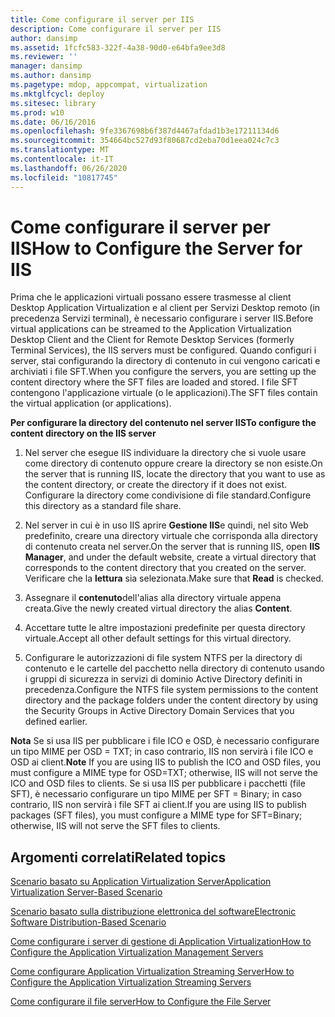 ```yaml
---
title: Come configurare il server per IIS
description: Come configurare il server per IIS
author: dansimp
ms.assetid: 1fcfc583-322f-4a38-90d0-e64bfa9ee3d8
ms.reviewer: ''
manager: dansimp
ms.author: dansimp
ms.pagetype: mdop, appcompat, virtualization
ms.mktglfcycl: deploy
ms.sitesec: library
ms.prod: w10
ms.date: 06/16/2016
ms.openlocfilehash: 9fe3367698b6f387d4467afdad1b3e17211134d6
ms.sourcegitcommit: 354664bc527d93f80687cd2eba70d1eea024c7c3
ms.translationtype: MT
ms.contentlocale: it-IT
ms.lasthandoff: 06/26/2020
ms.locfileid: "10817745"
---
```

# <span data-ttu-id="51b0e-103">Come configurare il server per IIS</span><span class="sxs-lookup"><span data-stu-id="51b0e-103">How to Configure the Server for IIS</span></span>


<span data-ttu-id="51b0e-104">Prima che le applicazioni virtuali possano essere trasmesse al client Desktop Application Virtualization e al client per Servizi Desktop remoto (in precedenza Servizi terminal), è necessario configurare i server IIS.</span><span class="sxs-lookup"><span data-stu-id="51b0e-104">Before virtual applications can be streamed to the Application Virtualization Desktop Client and the Client for Remote Desktop Services (formerly Terminal Services), the IIS servers must be configured.</span></span> <span data-ttu-id="51b0e-105">Quando configuri i server, stai configurando la directory di contenuto in cui vengono caricati e archiviati i file SFT.</span><span class="sxs-lookup"><span data-stu-id="51b0e-105">When you configure the servers, you are setting up the content directory where the SFT files are loaded and stored.</span></span> <span data-ttu-id="51b0e-106">I file SFT contengono l'applicazione virtuale (o le applicazioni).</span><span class="sxs-lookup"><span data-stu-id="51b0e-106">The SFT files contain the virtual application (or applications).</span></span>

**<span data-ttu-id="51b0e-107">Per configurare la directory del contenuto nel server IIS</span><span class="sxs-lookup"><span data-stu-id="51b0e-107">To configure the content directory on the IIS server</span></span>**

1.  <span data-ttu-id="51b0e-108">Nel server che esegue IIS individuare la directory che si vuole usare come directory di contenuto oppure creare la directory se non esiste.</span><span class="sxs-lookup"><span data-stu-id="51b0e-108">On the server that is running IIS, locate the directory that you want to use as the content directory, or create the directory if it does not exist.</span></span> <span data-ttu-id="51b0e-109">Configurare la directory come condivisione di file standard.</span><span class="sxs-lookup"><span data-stu-id="51b0e-109">Configure this directory as a standard file share.</span></span>

2.  <span data-ttu-id="51b0e-110">Nel server in cui è in uso IIS aprire **Gestione IIS**e quindi, nel sito Web predefinito, creare una directory virtuale che corrisponda alla directory di contenuto creata nel server.</span><span class="sxs-lookup"><span data-stu-id="51b0e-110">On the server that is running IIS, open **IIS Manager**, and under the default website, create a virtual directory that corresponds to the content directory that you created on the server.</span></span> <span data-ttu-id="51b0e-111">Verificare che la **lettura** sia selezionata.</span><span class="sxs-lookup"><span data-stu-id="51b0e-111">Make sure that **Read** is checked.</span></span>

3.  <span data-ttu-id="51b0e-112">Assegnare il **contenuto**dell'alias alla directory virtuale appena creata.</span><span class="sxs-lookup"><span data-stu-id="51b0e-112">Give the newly created virtual directory the alias **Content**.</span></span>

4.  <span data-ttu-id="51b0e-113">Accettare tutte le altre impostazioni predefinite per questa directory virtuale.</span><span class="sxs-lookup"><span data-stu-id="51b0e-113">Accept all other default settings for this virtual directory.</span></span>

5.  <span data-ttu-id="51b0e-114">Configurare le autorizzazioni di file system NTFS per la directory di contenuto e le cartelle del pacchetto nella directory di contenuto usando i gruppi di sicurezza in servizi di dominio Active Directory definiti in precedenza.</span><span class="sxs-lookup"><span data-stu-id="51b0e-114">Configure the NTFS file system permissions to the content directory and the package folders under the content directory by using the Security Groups in Active Directory Domain Services that you defined earlier.</span></span>

<span data-ttu-id="51b0e-115">**Nota**  Se si usa IIS per pubblicare i file ICO e OSD, è necessario configurare un tipo MIME per OSD = TXT; in caso contrario, IIS non servirà i file ICO e OSD ai client.</span><span class="sxs-lookup"><span data-stu-id="51b0e-115">**Note** If you are using IIS to publish the ICO and OSD files, you must configure a MIME type for OSD=TXT; otherwise, IIS will not serve the ICO and OSD files to clients.</span></span> <span data-ttu-id="51b0e-116">Se si usa IIS per pubblicare i pacchetti (file SFT), è necessario configurare un tipo MIME per SFT = Binary; in caso contrario, IIS non servirà i file SFT ai client.</span><span class="sxs-lookup"><span data-stu-id="51b0e-116">If you are using IIS to publish packages (SFT files), you must configure a MIME type for SFT=Binary; otherwise, IIS will not serve the SFT files to clients.</span></span>

 

## <span data-ttu-id="51b0e-117">Argomenti correlati</span><span class="sxs-lookup"><span data-stu-id="51b0e-117">Related topics</span></span>


[<span data-ttu-id="51b0e-118">Scenario basato su Application Virtualization Server</span><span class="sxs-lookup"><span data-stu-id="51b0e-118">Application Virtualization Server-Based Scenario</span></span>](application-virtualization-server-based-scenario.md)

[<span data-ttu-id="51b0e-119">Scenario basato sulla distribuzione elettronica del software</span><span class="sxs-lookup"><span data-stu-id="51b0e-119">Electronic Software Distribution-Based Scenario</span></span>](electronic-software-distribution-based-scenario.md)

[<span data-ttu-id="51b0e-120">Come configurare i server di gestione di Application Virtualization</span><span class="sxs-lookup"><span data-stu-id="51b0e-120">How to Configure the Application Virtualization Management Servers</span></span>](how-to-configure-the-application-virtualization-management-servers.md)

[<span data-ttu-id="51b0e-121">Come configurare Application Virtualization Streaming Server</span><span class="sxs-lookup"><span data-stu-id="51b0e-121">How to Configure the Application Virtualization Streaming Servers</span></span>](how-to-configure-the-application-virtualization-streaming-servers.md)

[<span data-ttu-id="51b0e-122">Come configurare il file server</span><span class="sxs-lookup"><span data-stu-id="51b0e-122">How to Configure the File Server</span></span>](how-to-configure-the-file-server.md)

 

 





